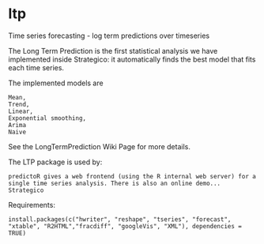 ltp
===

Time series forecasting - log term predictions over timeseries

The Long Term Prediction is the first statistical analysis we have implemented inside Strategico: it automatically finds the best model that fits each time series.

The implemented models are

    Mean,
    Trend,
    Linear,
    Exponential smoothing,
    Arima
    Naive 

See the LongTermPrediction Wiki Page for more details.

The LTP package is used by:

    predictoR gives a web frontend (using the R internal web server) for a single time series analysis. There is also an online demo...
    Strategico 

Requirements:

    install.packages(c("hwriter", "reshape", "tseries", "forecast", "xtable", "R2HTML","fracdiff", "googleVis", "XML"), dependencies = TRUE) 
